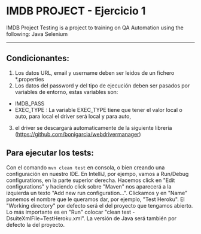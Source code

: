 # IMDB PROJECT - Ejercicio 1

IMDB Project Testing is a project to training on QA Automation using the following:
	Java
	Selenium
_____________________________________

## Condicionantes:

1. Los datos URL, email y username deben ser leidos de un fichero *.properties
2. Los datos del password y del tipo de ejecución deben ser pasados por variables de entorno, estas variables son:
- IMDB_PASS
- EXEC_TYPE : La variable EXEC_TYPE tiene que tener el valor local o auto, para local el driver será local y para auto, 
3. el driver se descargará automaticamente de la siguiente librería (https://github.com/bonigarcia/webdrivermanager)


## Para ejecutar los tests:

Con el comando `mvn clean test` en consola, o bien creando una configuración en nuestro IDE. En IntelliJ, por ejempo, vamos a Run/Debug configurations, en la parte superior derecha. Hacemos click en "Edit configurations" y haciendo click sobre "Maven" nos aparecerá a la izquierda un texto "Add new run configuration...". Clickamos y en "Name" ponemos el nombre que le queramos dar, por ejemplo, "Test Heroku". El "Working directory" por defecto será el del proyecto que tengamos abierto. Lo más importante es en "Run" colocar "clean test -DsuiteXmlFile=TestHeroku.xml". La versión de Java será también por defecto la del proyecto.

